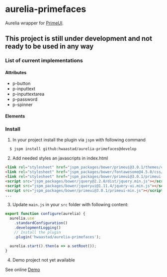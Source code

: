 # aurelia-primefaces

Aurelia wrapper for [PrimeUI](http://www.primefaces.org/primeui/).

## This project is still under development and not ready to be used in any way


### List of current implementations
#### Attributes
* p-button
* p-inputtext
* p-inputtextarea
* p-password
* p-spinner
 
#### Elements

### Install

1. In your project install the plugin via `jspm` with following command

```
  $ jspm install github:hwaastad/aurelia-primefaces@develop
```

2. Add needed styles an javascripts in index.html

  ```html
  <link rel="stylesheet" href="jspm_packages/bower/primeui@3.0.1/themes/cupertino/theme.css">
  <link rel="stylesheet" href="jspm_packages/bower/fontawesome@4.5.0/css/font-awesome.min.css">
  <link rel="stylesheet" href="jspm_packages/bower/primeui@3.0.1/primeui-min.css">
  <script src="jspm_packages/bower/jquery@2.2.0/dist/jquery.min.js"></script>
  <script src="jspm_packages/bower/jqueryui@1.11.4/jquery-ui.min.js"></script>
  <script src="jspm_packages/bower/primeui@3.0.1/primeui-min.js"></script>
  ...
```
  
3. Update  `main.js` in your `src` folder with following content:

  ```javascript
  export function configure(aurelia) {
    aurelia.use
      .standardConfiguration()
      .developmentLogging()
      // Install the plugin
      .plugin('hwaastad/aurelia-primefaces');

    aurelia.start().then(a => a.setRoot());
  }
   ```
4. Demo project not yet available


See online [Demo](https://github.com/hwaastad/aurelia-primefaces-demo.git)
